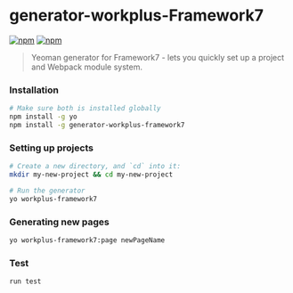 # generator-workplus-Framework7

[![npm](https://img.shields.io/npm/v/generator-workplus-framework7.svg?style=flat-square)]()
[![npm](https://img.shields.io/npm/l/generator-workplus-framework7.svg?maxAge=2592000)]()

 > Yeoman generator for Framework7 - lets you quickly set up a project and Webpack module system.


### Installation

```bash
# Make sure both is installed globally
npm install -g yo
npm install -g generator-workplus-framework7
```

### Setting up projects

```bash
# Create a new directory, and `cd` into it:
mkdir my-new-project && cd my-new-project

# Run the generator
yo workplus-framework7
```

### Generating new pages

```bash
yo workplus-framework7:page newPageName
```

### Test

```bash
run test
```
